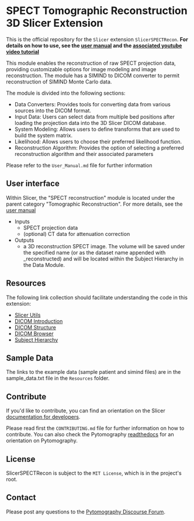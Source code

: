 # SPECT Tomographic Reconstruction 3D Slicer Extension

This is the official repository for the `Slicer` extension `SlicerSPECTRecon`. **For details on how to use, see the [user manual](https://github.com/PyTomography/Slicer/blob/main/User_Manual.md) and the [associated youtube video tutorial](https://www.youtube.com/watch?v=DzV1soWTzEA)**

This module enables the reconstruction of raw SPECT projection data, providing customizable options for image modeling and image reconstruction. The module has a SIMIND to DICOM converter to permit reconstruction of SIMIND Monte Carlo data.

The module is divided into the following sections:

- Data Converters: Provides tools for converting data from various sources into the DICOM format.
- Input Data: Users can select data from multiple bed positions after loading the projection data into the 3D Slicer DICOM database. 
- System Modeling: Allows users to define transforms that are used to build the system matrix.
- Likelihood: Allows users to choose their preferred likelihood function.
- Reconstruction Algorithm: Provides the option of selecting a preferred reconstruction algorithm and their associated parameters

Please refer to the `User_Manual.md` file for further information

## User interface
Within Slicer, the "SPECT reconstruction" module is located under the parent category "Tomographic Reconstruction". For more details, see the [user manual](https://github.com/PyTomography/Slicer/blob/main/User_Manual.md)

- Inputs
  - SPECT projection data
  - (optional) CT data for attenuation correction
- Outputs
  - a 3D reconstruction SPECT image. The volume will be saved under the specified name (or as the dataset name appended with _reconstructed) and will be located within the Subject Hierarchy in the Data Module.

## Resources

The following link collection should facilitate understanding the code in this extension:

- [Slicer Utils](https://github.com/Slicer/Slicer/blob/master/Base/Python/slicer/util.py)
- [DICOM Introduction](https://www.slicer.org/wiki/Documentation/Nightly/FAQ/DICOM)
- [DICOM Structure](https://www.slicer.org/wiki/Documentation/4.0/Modules/CreateDICOMSeries)
- [DICOM Browser](https://dicom.innolitics.com/ciods)
- [Subject Hierarchy](https://www.slicer.org/wiki/Documentation/4.5/Modules/SubjectHierarchy)

## Sample Data

The links to the example data (sample patient and simind files) are in the sample_data.txt file in the `Resources` folder. 

## Contribute

If you'd like to contribute, you can find an orientation on the Slicer [documentation for developers](https://www.slicer.org/wiki/Documentation/Nightly/Developers).

Please read first the `CONTRIBUTING.md` file for further information on how to contribute. You can also check the Pytomography [readthedocs](https://pytomography.readthedocs.io/en/latest/) for an orientation on Pytomography.

## License

SlicerSPECTRecon is subject to the `MIT License`, which is in the project's root.

## Contact

Please post any questions to the [Pytomography Discourse Forum](https://pytomography.discourse.group/).
